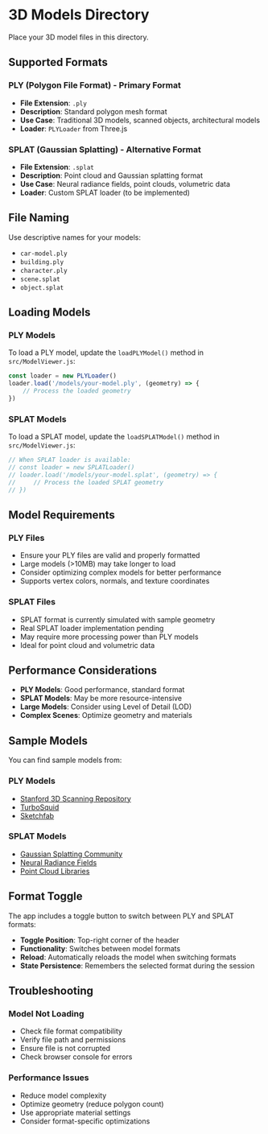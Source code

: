 # 3D Models Directory

Place your 3D model files in this directory.

## Supported Formats

### PLY (Polygon File Format) - Primary Format
- **File Extension**: `.ply`
- **Description**: Standard polygon mesh format
- **Use Case**: Traditional 3D models, scanned objects, architectural models
- **Loader**: `PLYLoader` from Three.js

### SPLAT (Gaussian Splatting) - Alternative Format
- **File Extension**: `.splat`
- **Description**: Point cloud and Gaussian splatting format
- **Use Case**: Neural radiance fields, point clouds, volumetric data
- **Loader**: Custom SPLAT loader (to be implemented)

## File Naming

Use descriptive names for your models:
- `car-model.ply`
- `building.ply`
- `character.ply`
- `scene.splat`
- `object.splat`

## Loading Models

### PLY Models
To load a PLY model, update the `loadPLYModel()` method in `src/ModelViewer.js`:

```javascript
const loader = new PLYLoader()
loader.load('/models/your-model.ply', (geometry) => {
    // Process the loaded geometry
})
```

### SPLAT Models
To load a SPLAT model, update the `loadSPLATModel()` method in `src/ModelViewer.js`:

```javascript
// When SPLAT loader is available:
// const loader = new SPLATLoader()
// loader.load('/models/your-model.splat', (geometry) => {
//     // Process the loaded SPLAT geometry
// })
```

## Model Requirements

### PLY Files
- Ensure your PLY files are valid and properly formatted
- Large models (>10MB) may take longer to load
- Consider optimizing complex models for better performance
- Supports vertex colors, normals, and texture coordinates

### SPLAT Files
- SPLAT format is currently simulated with sample geometry
- Real SPLAT loader implementation pending
- May require more processing power than PLY models
- Ideal for point cloud and volumetric data

## Performance Considerations

- **PLY Models**: Good performance, standard format
- **SPLAT Models**: May be more resource-intensive
- **Large Models**: Consider using Level of Detail (LOD)
- **Complex Scenes**: Optimize geometry and materials

## Sample Models

You can find sample models from:

### PLY Models
- [Stanford 3D Scanning Repository](http://graphics.stanford.edu/data/3Dscanrep/)
- [TurboSquid](https://www.turbosquid.com/)
- [Sketchfab](https://sketchfab.com/)

### SPLAT Models
- [Gaussian Splatting Community](https://github.com/graphdeco-inria/gaussian-splatting)
- [Neural Radiance Fields](https://github.com/bmild/nerf)
- [Point Cloud Libraries](https://pointclouds.org/)

## Format Toggle

The app includes a toggle button to switch between PLY and SPLAT formats:
- **Toggle Position**: Top-right corner of the header
- **Functionality**: Switches between model formats
- **Reload**: Automatically reloads the model when switching formats
- **State Persistence**: Remembers the selected format during the session

## Troubleshooting

### Model Not Loading
- Check file format compatibility
- Verify file path and permissions
- Ensure file is not corrupted
- Check browser console for errors

### Performance Issues
- Reduce model complexity
- Optimize geometry (reduce polygon count)
- Use appropriate material settings
- Consider format-specific optimizations
